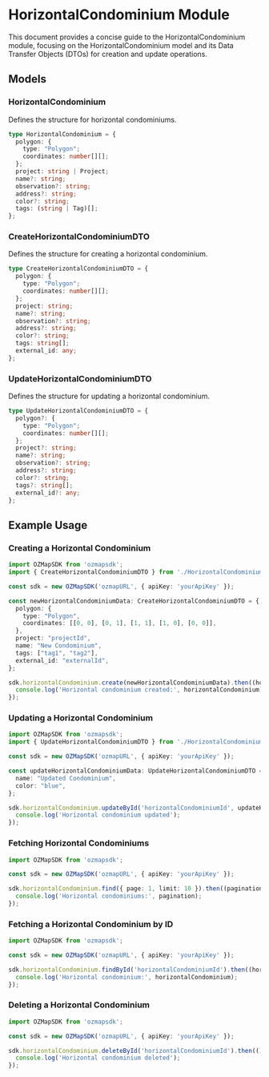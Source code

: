 # HorizontalCondominium Module

This document provides a concise guide to the HorizontalCondominium module, focusing on the HorizontalCondominium model and its Data Transfer Objects (DTOs) for creation and update operations.

## Models

### HorizontalCondominium

Defines the structure for horizontal condominiums.

```typescript
type HorizontalCondominium = {
  polygon: {
    type: "Polygon";
    coordinates: number[][];
  };
  project: string | Project;
  name?: string;
  observation?: string;
  address?: string;
  color?: string;
  tags: (string | Tag)[];
};
```

### CreateHorizontalCondominiumDTO

Defines the structure for creating a horizontal condominium.

```typescript
type CreateHorizontalCondominiumDTO = {
  polygon: {
    type: "Polygon";
    coordinates: number[][];
  };
  project: string;
  name?: string;
  observation?: string;
  address?: string;
  color?: string;
  tags: string[];
  external_id: any;
};
```

### UpdateHorizontalCondominiumDTO

Defines the structure for updating a horizontal condominium.

```typescript
type UpdateHorizontalCondominiumDTO = {
  polygon?: {
    type: "Polygon";
    coordinates: number[][];
  };
  project?: string;
  name?: string;
  observation?: string;
  address?: string;
  color?: string;
  tags?: string[];
  external_id?: any;
};
```

## Example Usage

### Creating a Horizontal Condominium

```typescript
import OZMapSDK from 'ozmapsdk';
import { CreateHorizontalCondominiumDTO } from './HorizontalCondominium';

const sdk = new OZMapSDK('ozmapURL', { apiKey: 'yourApiKey' });

const newHorizontalCondominiumData: CreateHorizontalCondominiumDTO = {
  polygon: {
    type: "Polygon",
    coordinates: [[0, 0], [0, 1], [1, 1], [1, 0], [0, 0]],
  },
  project: "projectId",
  name: "New Condominium",
  tags: ["tag1", "tag2"],
  external_id: "externalId",
};

sdk.horizontalCondominium.create(newHorizontalCondominiumData).then((horizontalCondominium) => {
  console.log('Horizontal condominium created:', horizontalCondominium);
});
```

### Updating a Horizontal Condominium

```typescript
import OZMapSDK from 'ozmapsdk';
import { UpdateHorizontalCondominiumDTO } from './HorizontalCondominium';

const sdk = new OZMapSDK('ozmapURL', { apiKey: 'yourApiKey' });

const updateHorizontalCondominiumData: UpdateHorizontalCondominiumDTO = {
  name: "Updated Condominium",
  color: "blue",
};

sdk.horizontalCondominium.updateById('horizontalCondominiumId', updateHorizontalCondominiumData).then(() => {
  console.log('Horizontal condominium updated');
});
```

### Fetching Horizontal Condominiums

```typescript
import OZMapSDK from 'ozmapsdk';

const sdk = new OZMapSDK('ozmapURL', { apiKey: 'yourApiKey' });

sdk.horizontalCondominium.find({ page: 1, limit: 10 }).then((pagination) => {
  console.log('Horizontal condominiums:', pagination);
});
```

### Fetching a Horizontal Condominium by ID

```typescript
import OZMapSDK from 'ozmapsdk';

const sdk = new OZMapSDK('ozmapURL', { apiKey: 'yourApiKey' });

sdk.horizontalCondominium.findById('horizontalCondominiumId').then((horizontalCondominium) => {
  console.log('Horizontal condominium:', horizontalCondominium);
});
```

### Deleting a Horizontal Condominium

```typescript
import OZMapSDK from 'ozmapsdk';

const sdk = new OZMapSDK('ozmapURL', { apiKey: 'yourApiKey' });

sdk.horizontalCondominium.deleteById('horizontalCondominiumId').then(() => {
  console.log('Horizontal condominium deleted');
});
```